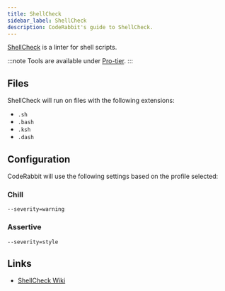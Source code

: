 ```yaml
---
title: ShellCheck
sidebar_label: ShellCheck
description: CodeRabbit's guide to ShellCheck.
---
```


[ShellCheck](https://www.shellcheck.net/) is a linter for shell scripts.

:::note
Tools are available under [Pro-tier](https://coderabbit.ai/pricing).
:::

## Files

ShellCheck will run on files with the following extensions:

- `.sh`
- `.bash`
- `.ksh`
- `.dash`

## Configuration

CodeRabbit will use the following settings based on the profile selected:

### Chill

```shell
--severity=warning
```

### Assertive

```shell
--severity=style
```

## Links

- [ShellCheck Wiki](https://www.shellcheck.net/wiki/)
